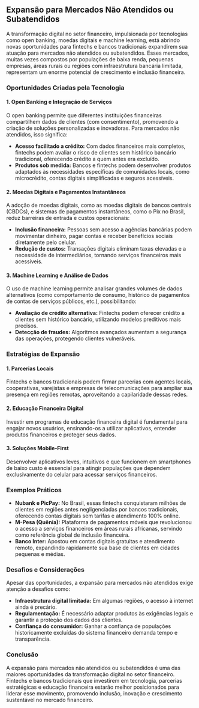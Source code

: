 ## Expansão para Mercados Não Atendidos ou Subatendidos

A transformação digital no setor financeiro, impulsionada por tecnologias como open banking, moedas digitais e machine learning, está abrindo novas oportunidades para fintechs e bancos tradicionais expandirem sua atuação para mercados não atendidos ou subatendidos. Esses mercados, muitas vezes compostos por populações de baixa renda, pequenas empresas, áreas rurais ou regiões com infraestrutura bancária limitada, representam um enorme potencial de crescimento e inclusão financeira.

### Oportunidades Criadas pela Tecnologia

#### 1. **Open Banking e Integração de Serviços**

O open banking permite que diferentes instituições financeiras compartilhem dados de clientes (com consentimento), promovendo a criação de soluções personalizadas e inovadoras. Para mercados não atendidos, isso significa:

- **Acesso facilitado a crédito:** Com dados financeiros mais completos, fintechs podem avaliar o risco de clientes sem histórico bancário tradicional, oferecendo crédito a quem antes era excluído.
- **Produtos sob medida:** Bancos e fintechs podem desenvolver produtos adaptados às necessidades específicas de comunidades locais, como microcrédito, contas digitais simplificadas e seguros acessíveis.

#### 2. **Moedas Digitais e Pagamentos Instantâneos**

A adoção de moedas digitais, como as moedas digitais de bancos centrais (CBDCs), e sistemas de pagamentos instantâneos, como o Pix no Brasil, reduz barreiras de entrada e custos operacionais:

- **Inclusão financeira:** Pessoas sem acesso a agências bancárias podem movimentar dinheiro, pagar contas e receber benefícios sociais diretamente pelo celular.
- **Redução de custos:** Transações digitais eliminam taxas elevadas e a necessidade de intermediários, tornando serviços financeiros mais acessíveis.

#### 3. **Machine Learning e Análise de Dados**

O uso de machine learning permite analisar grandes volumes de dados alternativos (como comportamento de consumo, histórico de pagamentos de contas de serviços públicos, etc.), possibilitando:

- **Avaliação de crédito alternativa:** Fintechs podem oferecer crédito a clientes sem histórico bancário, utilizando modelos preditivos mais precisos.
- **Detecção de fraudes:** Algoritmos avançados aumentam a segurança das operações, protegendo clientes vulneráveis.

### Estratégias de Expansão

#### 1. **Parcerias Locais**

Fintechs e bancos tradicionais podem firmar parcerias com agentes locais, cooperativas, varejistas e empresas de telecomunicações para ampliar sua presença em regiões remotas, aproveitando a capilaridade dessas redes.

#### 2. **Educação Financeira Digital**

Investir em programas de educação financeira digital é fundamental para engajar novos usuários, ensinando-os a utilizar aplicativos, entender produtos financeiros e proteger seus dados.

#### 3. **Soluções Mobile-First**

Desenvolver aplicativos leves, intuitivos e que funcionem em smartphones de baixo custo é essencial para atingir populações que dependem exclusivamente do celular para acessar serviços financeiros.

### Exemplos Práticos

- **Nubank e PicPay:** No Brasil, essas fintechs conquistaram milhões de clientes em regiões antes negligenciadas por bancos tradicionais, oferecendo contas digitais sem tarifas e atendimento 100% online.
- **M-Pesa (Quênia):** Plataforma de pagamentos móveis que revolucionou o acesso a serviços financeiros em áreas rurais africanas, servindo como referência global de inclusão financeira.
- **Banco Inter:** Apostou em contas digitais gratuitas e atendimento remoto, expandindo rapidamente sua base de clientes em cidades pequenas e médias.

### Desafios e Considerações

Apesar das oportunidades, a expansão para mercados não atendidos exige atenção a desafios como:

- **Infraestrutura digital limitada:** Em algumas regiões, o acesso à internet ainda é precário.
- **Regulamentação:** É necessário adaptar produtos às exigências legais e garantir a proteção dos dados dos clientes.
- **Confiança do consumidor:** Ganhar a confiança de populações historicamente excluídas do sistema financeiro demanda tempo e transparência.

### Conclusão

A expansão para mercados não atendidos ou subatendidos é uma das maiores oportunidades da transformação digital no setor financeiro. Fintechs e bancos tradicionais que investirem em tecnologia, parcerias estratégicas e educação financeira estarão melhor posicionados para liderar esse movimento, promovendo inclusão, inovação e crescimento sustentável no mercado financeiro.